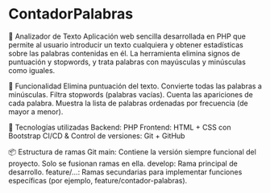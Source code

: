 # ContadorPalabras
📝 Analizador de Texto
Aplicación web sencilla desarrollada en PHP que permite al usuario introducir un texto cualquiera y obtener estadísticas sobre las palabras contenidas en él. La herramienta elimina signos de puntuación y stopwords, y trata palabras con mayúsculas y minúsculas como iguales.

🚀 Funcionalidad
Elimina puntuación del texto.
Convierte todas las palabras a minúsculas.
Filtra stopwords (palabras vacías).
Cuenta las apariciones de cada palabra.
Muestra la lista de palabras ordenadas por frecuencia (de mayor a menor).

🧪 Tecnologías utilizadas
Backend: PHP
Frontend: HTML + CSS con Bootstrap
CI/CD & Control de versiones: Git + GitHub

📦 Estructura de ramas Git
main: Contiene la versión siempre funcional del proyecto. Solo se fusionan ramas en ella.
develop: Rama principal de desarrollo.
feature/...: Ramas secundarias para implementar funciones específicas (por ejemplo, feature/contador-palabras).